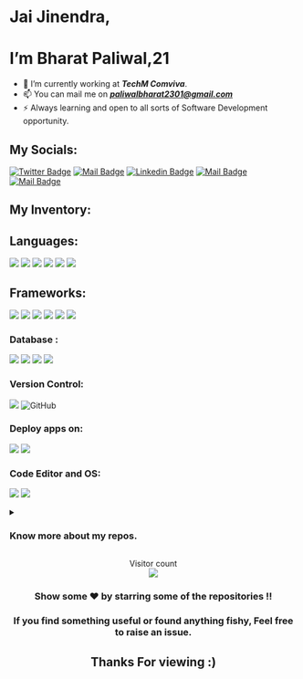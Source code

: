 # Jai Jinendra,

# I’m Bharat Paliwal,21
<!-- <img src="https://user-images.githubusercontent.com/1303154/88677602-1635ba80-d120-11ea-84d8-d263ba5fc3c0.gif" width="32px" alt="hi"> -->


- 💞️ I’m currently working at ***TechM Comviva***.
- 📫 You can mail me on ***paliwalbharat2301@gmail.com***
- ⚡ Always learning and open to all sorts of Software Development opportunity.

## My Socials: 
[![Twitter Badge](https://img.shields.io/badge/-@BharatPaliwal23-1ca0f1?style=flat&labelColor=1ca0f1&logo=twitter&logoColor=white&link=https://twitter.com/BharatPaliwal23)](https://twitter.com/BharatPaliwal23) [![Mail Badge](https://img.shields.io/badge/-Bharat-1877F2?style=flat&labelColor=1877F2&logo=facebook&logoColor=white)](https://www.facebook.com/bharat.paliwal.3958914/) [![Linkedin Badge](https://img.shields.io/badge/-BharatPaliwal-0e76a8?style=flat&labelColor=0e76a8&logo=linkedin&logoColor=white)](https://www.linkedin.com/in/bharat-paliwal-ab7169179/) [![Mail Badge](https://img.shields.io/badge/-@_bharat_231-e84393?style=flat&labelColor=e84393&logo=instagram&logoColor=white)](https://www.instagram.com/_bharat_231/) [![Mail Badge](https://img.shields.io/badge/-paliwalbharat-c0392b?style=flat&labelColor=c0392b&logo=gmail&logoColor=white)](mailto:paliwalbharat2301@gmail.com)

## My Inventory:

## Languages: 
<img src="https://img.shields.io/badge/JavaScript-323330?style=for-the-badge&logo=javascript&logoColor=F7DF1E" /> <img src="https://img.shields.io/badge/HTML5-E34F26?style=for-the-badge&logo=html5&logoColor=white" />
<img src="https://img.shields.io/badge/CSS3-1572B6?style=for-the-badge&logo=css3&logoColor=white" />
<img src="https://img.shields.io/badge/Python-3776AB?style=for-the-badge&logo=python&logoColor=white" />
<img src="https://img.shields.io/badge/C%2B%2B-00599C?style=for-the-badge&logo=c%2B%2B&logoColor=white"/>
<img src="https://img.shields.io/badge/Java-ED8B00?style=for-the-badge&logo=java&logoColor=white"/>




## Frameworks:
<img src="https://img.shields.io/badge/Bootstrap-563D7C?style=for-the-badge&logo=bootstrap&logoColor=white"> <img src="https://img.shields.io/badge/React-20232A?style=for-the-badge&logo=react&logoColor=61DAFB"/>
<img src="https://img.shields.io/badge/Material--UI-0081CB?style=for-the-badge&logo=material-ui&logoColor=white"/>
<img src="https://img.shields.io/badge/Django-092E20?style=for-the-badge&logo=django&logoColor=white"/>
<img src="https://img.shields.io/badge/Node.js-43853D?style=for-the-badge&logo=node.js&logoColor=white"/>
<img src="https://img.shields.io/badge/Spring-6DB33F?style=for-the-badge&logo=spring&logoColor=white"/>

### Database :

<img src="https://img.shields.io/badge/MySQL-00000F?style=for-the-badge&logo=mysql&logoColor=white"/> <img src="https://img.shields.io/badge/SQLite-07405E?style=for-the-badge&logo=sqlite&logoColor=white"/>
<img src="https://img.shields.io/badge/PostgreSQL-316192?style=for-the-badge&logo=postgresql&logoColor=white"/>
<img src="https://img.shields.io/badge/MongoDB-4EA94B?style=for-the-badge&logo=mongodb&logoColor=white"/>

### Version Control:
<img src="https://img.shields.io/badge/Git-F05032?style=for-the-badge&logo=git&logoColor=white"/> <img alt="GitHub" src="https://img.shields.io/badge/github%20-%23121011.svg?&style=for-the-badge&logo=github&logoColor=white"/>

### Deploy apps on:
<img src="https://img.shields.io/badge/Netlify-00C7B7?style=for-the-badge&logo=netlify&logoColor=white" /> <img src="https://img.shields.io/badge/Heroku-430098?style=for-the-badge&logo=heroku&logoColor=white" />

### Code Editor and OS:
<img src="https://img.shields.io/badge/Visual_Studio_Code-0078D4?style=for-the-badge&logo=visual%20studio%20code&logoColor=white"/> <img src="https://img.shields.io/badge/Windows-0078D6?style=for-the-badge&logo=windows&logoColor=white" />  


<details>
<summary>
  <h3> Know more about my repos. </h3> 
</summary>

<br >

#### Github Stats

  ![Bharat Paliwal's GitHub stats](https://github-readme-stats.vercel.app/api?username=bharatpaliwal-169&show_icons=true&theme=tokyonight) 

  
  <img align="center" src="https://github-readme-streak-stats.herokuapp.com/?user=bharatpaliwal-169&count_private=true&theme=tokyonight" alt="contribution-stats" />
  
  
[![Top Langs](https://github-readme-stats.vercel.app/api/top-langs/?username=bharatpaliwal-169&hide=scss&theme=tokyonight&langs_count=7&layout=compact)](https://github.com/bharatpaliwal-169/github-readme-stats)

![github activity graph](https://activity-graph.herokuapp.com/graph?username=bharatpaliwal-169&theme=dracula)
<!-- these components are bootstraped from here https://github.com/anuraghazra/github-readme-stats -->
  <p align="left"> <img src="https://komarev.com/ghpvc/?username=bharatpaliwal-169&label=Profile%20views&color=0e75b6&style=flat" alt="bharat" /> </p>



</details>

<p align="center"> 
  Visitor count<br>
  <img src="https://profile-counter.glitch.me/bharatpaliwal-169/count.svg" />
</p>


<div align="center">

### Show some ❤️ by starring some of the repositories !!
### If you find something useful or found anything fishy, Feel free to raise an issue.

  
## Thanks For viewing :)
</div>

